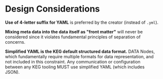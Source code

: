 # Design Considerations

**Use of 4-letter suffix for YAML** is preferred by the creator (instead
of `.yml`).

**Mixing meta data into the data itself as "front matter"** will never
be considered since it violates fundamental principles of separation of
concerns.

**Simplified YAML is the KEG default structured data format.** DATA
Nodes, which fundamentally require multiple formats for data
representation, and not included in this constraint. Any communication
or configuration between any KEG tooling MUST use simplified YAML
(which includes JSON).
